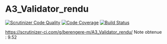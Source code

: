 A3_Validator_rendu
==================
[![Scrutinizer Code Quality](https://scrutinizer-ci.com/g/berengere-m/A3_Validator_rendu/badges/quality-score.png?b=master)](https://scrutinizer-ci.com/g/berengere-m/A3_Validator_rendu/?branch=master)
[![Code Coverage](https://scrutinizer-ci.com/g/berengere-m/A3_Validator_rendu/badges/coverage.png?b=master)](https://scrutinizer-ci.com/g/berengere-m/A3_Validator_rendu/?branch=master)
[![Build Status](https://scrutinizer-ci.com/g/berengere-m/A3_Validator_rendu/badges/build.png?b=master)](https://scrutinizer-ci.com/g/berengere-m/A3_Validator_rendu/build-status/master)

https://scrutinizer-ci.com/g/berengere-m/A3_Validator_rendu/
Note obtenue : 9.52
